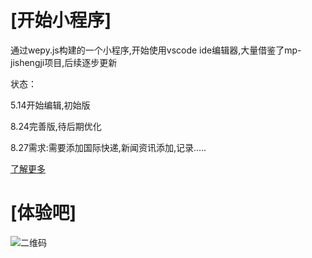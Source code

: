 # [开始小程序]

通过wepy.js构建的一个小程序,开始使用vscode ide编辑器,大量借鉴了mp-jishengji项目,后续逐步更新

状态：

   5.14开始编辑,初始版
   
   8.24完善版,待后期优化
   
   8.27需求:需要添加国际快递,新闻资讯添加,记录.....

[了解更多](https://jiashidai.gitee.io/carforwuhou/)

# [体验吧]

![二维码](http://osk1hpe2y.bkt.clouddn.com/18-8-26/87348357.jpg)



